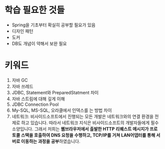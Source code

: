 # 학습 필요한 것들

- Spring을 기초부터 확실히 공부할 필요가 있음
- 디자인 패턴
- 도커
- DB도 개념이 약해서 보완 필요


# 키워드

1. 자바 GC
2. 자바 쓰레드
3. JDBC, Statement와 PreparedStatment 차이
4. 자바 스트림에 대해 깊게 이해
5. JDBC Connection Pool
6. My-SQL, MS-SQL, 오라클에서 인덱스를 는 방법 차이
7. 네트워크: 비사이드소프트에서 진행되는 모든 개발은 네트워크와의 연결 환경을 전제로 하고 있습니다. 따라서 네트워크 지식은 비사이드소프트의 개발자들에게 필수 소양입니다. 그래서 저희는 <b>웹브라우저에서 출발한 HTTP 리퀘스트 메시지가 프로토콜 스택을 호출하여 DNS 요청을 수행하고, TCP/IP를 거쳐 LAN어댑터를 통해 서버로 이동하는 과정을 공부</b>하였습니다.
